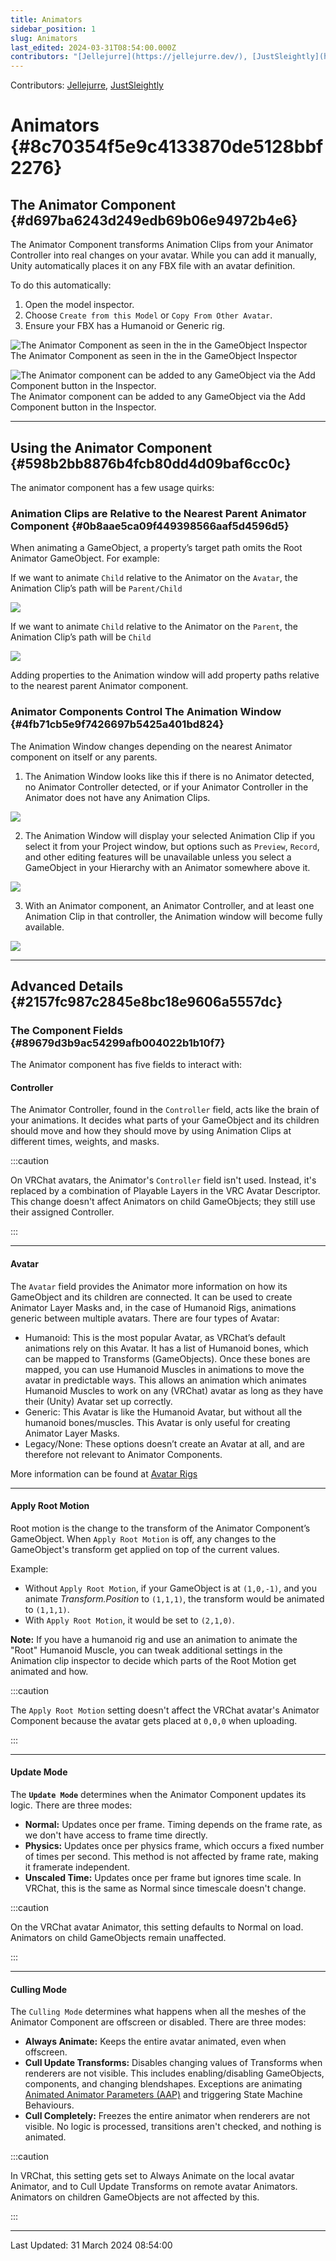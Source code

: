 ```yaml
---
title: Animators
sidebar_position: 1
slug: Animators
last_edited: 2024-03-31T08:54:00.000Z
contributors: "[Jellejurre](https://jellejurre.dev/), [JustSleightly](https://vrc.sleightly.dev/)"
---
```

Contributors: [Jellejurre](https://jellejurre.dev/), [JustSleightly](https://vrc.sleightly.dev/)



# Animators {#8c70354f5e9c4133870de5128bbf2276}


## The Animator Component {#d697ba6243d249edb69b06e94972b4e6}


<div class='notion-row'>
<div class='notion-column' style={{width: 'calc((100% - (min(32px, 4vw) * 1)) * 0.5)'}}>


The Animator Component transforms Animation Clips from your Animator Controller into real changes on your avatar. While you can add it manually, Unity automatically places it on any FBX file with an avatar definition.



To do this automatically:


1. Open the model inspector.
2. Choose `Create from this Model` or `Copy From Other Avatar`.
3. Ensure your FBX has a Humanoid or Generic rig.


![The Animator Component as seen in the in the GameObject Inspector](./857741858.png)<br/><GreyItalicText>The Animator Component as seen in the in the GameObject Inspector</GreyItalicText>


</div><div className='notion-spacer'></div>

<div class='notion-column' style={{width: 'calc((100% - (min(32px, 4vw) * 1)) * 0.5)'}}>


![The Animator component can be added to any GameObject via the Add Component button in the Inspector.](./2119461928.png)<br/><GreyItalicText>The Animator component can be added to any GameObject via the Add Component button in the Inspector.</GreyItalicText>


</div><div className='notion-spacer'></div>
</div>


---


## Using the Animator Component {#598b2bb8876b4fcb80dd4d09baf6cc0c}


The animator component has a few usage quirks:


### Animation Clips are Relative to the Nearest Parent Animator Component {#0b8aae5ca09f449398566aaf5d4596d5}


When animating a GameObject, a property’s target path omits the Root Animator GameObject. For example:


<div class='notion-row'>
<div class='notion-column' style={{width: 'calc((100% - (min(32px, 4vw) * 1)) * 0.5)'}}>


If we want to animate `Child` relative to the Animator on the `Avatar`, the Animation Clip’s path will be `Parent/Child`


</div><div className='notion-spacer'></div>

<div class='notion-column' style={{width: 'calc((100% - (min(32px, 4vw) * 1)) * 0.5)'}}>


![](./1129557491.png)


</div><div className='notion-spacer'></div>
</div>


<div class='notion-row'>
<div class='notion-column' style={{width: 'calc((100% - (min(32px, 4vw) * 1)) * 0.5)'}}>


If we want to animate `Child` relative to the Animator on the `Parent`, the Animation Clip’s path will be `Child`


</div><div className='notion-spacer'></div>

<div class='notion-column' style={{width: 'calc((100% - (min(32px, 4vw) * 1)) * 0.5)'}}>


![](./441975135.png)


</div><div className='notion-spacer'></div>
</div>


Adding properties to the Animation window will add property paths relative to the nearest parent Animator component.


### Animator Components Control The Animation Window {#4fb71cb5e9f7426697b5425a401bd824}


The Animation Window changes depending on the nearest Animator component on itself or any parents.


<div class='notion-row'>
<div class='notion-column' style={{width: 'calc((100% - (min(32px, 4vw) * 1)) * 0.5)'}}>


1. The Animation Window looks like this if there is no Animator detected, no Animator Controller detected, or if your Animator Controller in the Animator does not have any Animation Clips.


</div><div className='notion-spacer'></div>

<div class='notion-column' style={{width: 'calc((100% - (min(32px, 4vw) * 1)) * 0.5)'}}>


![](./1061506237.png)


</div><div className='notion-spacer'></div>
</div>


<div class='notion-row'>
<div class='notion-column' style={{width: 'calc((100% - (min(32px, 4vw) * 1)) * 0.5)'}}>


2. The Animation Window will display your selected Animation Clip if you select it from your Project window, but options such as `Preview`, `Record`, and other editing features will be unavailable unless you select a GameObject in your Hierarchy with an Animator somewhere above it.



</div><div className='notion-spacer'></div>

<div class='notion-column' style={{width: 'calc((100% - (min(32px, 4vw) * 1)) * 0.5)'}}>


![](./854758219.png)


</div><div className='notion-spacer'></div>
</div>


<div class='notion-row'>
<div class='notion-column' style={{width: 'calc((100% - (min(32px, 4vw) * 1)) * 0.5)'}}>


3. With an Animator component, an Animator Controller, and at least one Animation Clip in that controller, the Animation window will become fully available.


</div><div className='notion-spacer'></div>

<div class='notion-column' style={{width: 'calc((100% - (min(32px, 4vw) * 1)) * 0.5)'}}>


![](./1972264678.png)


</div><div className='notion-spacer'></div>
</div>


---


## Advanced Details {#2157fc987c2845e8bc18e9606a5557dc}


### The Component Fields {#89679d3b9ac54299afb004022b1b10f7}


The Animator component has five fields to interact with:


#### Controller


The Animator Controller, found in the `Controller` field, acts like the brain of your animations. It decides what parts of your GameObject and its children should move and how they should move by using Animation Clips at different times, weights, and masks.


:::caution

On VRChat avatars, the Animator's `Controller` field isn't used. Instead, it's replaced by a combination of Playable Layers in the VRC Avatar Descriptor. This change doesn't affect Animators on child GameObjects; they still use their assigned Controller.

:::




---


#### Avatar


The `Avatar` field provides the Animator more information on how its GameObject and its children are connected. It can be used to create Animator Layer Masks and, in the case of Humanoid Rigs, animations generic between multiple avatars. There are four types of Avatar:

- Humanoid: This is the most popular Avatar, as VRChat’s default animations rely on this Avatar. It has a list of Humanoid bones, which can be mapped to Transforms (GameObjects). Once these bones are mapped, you can use Humanoid Muscles in animations to move the avatar in predictable ways. This allows an animation which animates Humanoid Muscles to work on any (VRChat) avatar as long as they have their (Unity) Avatar set up correctly.
- Generic: This Avatar is like the Humanoid Avatar, but without all the humanoid bones/muscles. This Avatar is only useful for creating Animator Layer Masks.
- Legacy/None: These options doesn’t create an Avatar at all, and are therefore not relevant to Animator Components.

More information can be found at [Avatar Rigs](/docs/Unity-Animations/Avatar-Rigs) 


---


#### Apply Root Motion


Root motion is the change to the transform of the Animator Component’s GameObject. When `Apply Root Motion` is off, any changes to the GameObject's transform get applied on top of the current values.


Example:

- Without `Apply Root Motion`, if your GameObject is at `(1,0,-1)`, and you animate _Transform.Position_ to `(1,1,1)`, the transform would be animated to `(1,1,1)`.
- With `Apply Root Motion`, it would be set to `(2,1,0)`.

**Note:** If you have a humanoid rig and use an animation to animate the "Root" Humanoid Muscle, you can tweak additional settings in the Animation clip inspector to decide which parts of the Root Motion get animated and how.


:::caution

The `Apply Root Motion` setting doesn't affect the VRChat avatar's Animator Component because the avatar gets placed at `0,0,0` when uploading.

:::




---


#### Update Mode


The **`Update Mode`** determines when the Animator Component updates its logic. There are three modes:

- **Normal:** Updates once per frame. Timing depends on the frame rate, as we don't have access to frame time directly.
- **Physics:** Updates once per physics frame, which occurs a fixed number of times per second. This method is not affected by frame rate, making it framerate independent.
- **Unscaled Time:** Updates once per frame but ignores time scale. In VRChat, this is the same as Normal since timescale doesn't change.

:::caution

On the VRChat avatar Animator, this setting defaults to Normal on load. Animators on child GameObjects remain unaffected.

:::




---


#### Culling Mode


The `Culling Mode` determines what happens when all the meshes of the Animator Component are offscreen or disabled. There are three modes:

- **Always Animate:** Keeps the entire avatar animated, even when offscreen.
- **Cull Update Transforms:** Disables changing values of Transforms when renderers are not visible. This includes enabling/disabling GameObjects, components, and changing blendshapes. Exceptions are animating [Animated Animator Parameters (AAP)](/docs/Other/AAPs) and triggering State Machine Behaviours.
- **Cull Completely:** Freezes the entire animator when renderers are not visible. No logic is processed, transitions aren't checked, and nothing is animated.

:::caution

In VRChat, this setting gets set to Always Animate on the local avatar Animator, and to Cull Update Transforms on remote avatar Animators. Animators on children GameObjects are not affected by this.

:::





---
<RightAlignedText>Last Updated: 31 March 2024 08:54:00</RightAlignedText>